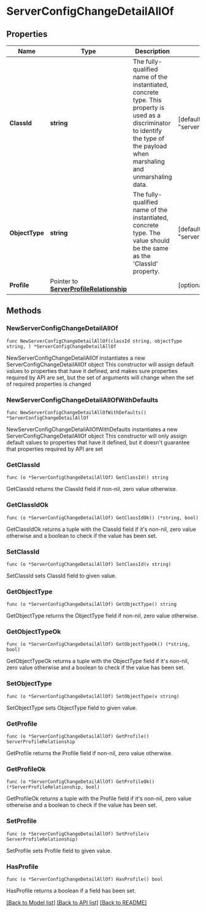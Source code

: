 # ServerConfigChangeDetailAllOf

## Properties

Name | Type | Description | Notes
------------ | ------------- | ------------- | -------------
**ClassId** | **string** | The fully-qualified name of the instantiated, concrete type. This property is used as a discriminator to identify the type of the payload when marshaling and unmarshaling data. | [default to "server.ConfigChangeDetail"]
**ObjectType** | **string** | The fully-qualified name of the instantiated, concrete type. The value should be the same as the &#39;ClassId&#39; property. | [default to "server.ConfigChangeDetail"]
**Profile** | Pointer to [**ServerProfileRelationship**](ServerProfileRelationship.md) |  | [optional] 

## Methods

### NewServerConfigChangeDetailAllOf

`func NewServerConfigChangeDetailAllOf(classId string, objectType string, ) *ServerConfigChangeDetailAllOf`

NewServerConfigChangeDetailAllOf instantiates a new ServerConfigChangeDetailAllOf object
This constructor will assign default values to properties that have it defined,
and makes sure properties required by API are set, but the set of arguments
will change when the set of required properties is changed

### NewServerConfigChangeDetailAllOfWithDefaults

`func NewServerConfigChangeDetailAllOfWithDefaults() *ServerConfigChangeDetailAllOf`

NewServerConfigChangeDetailAllOfWithDefaults instantiates a new ServerConfigChangeDetailAllOf object
This constructor will only assign default values to properties that have it defined,
but it doesn't guarantee that properties required by API are set

### GetClassId

`func (o *ServerConfigChangeDetailAllOf) GetClassId() string`

GetClassId returns the ClassId field if non-nil, zero value otherwise.

### GetClassIdOk

`func (o *ServerConfigChangeDetailAllOf) GetClassIdOk() (*string, bool)`

GetClassIdOk returns a tuple with the ClassId field if it's non-nil, zero value otherwise
and a boolean to check if the value has been set.

### SetClassId

`func (o *ServerConfigChangeDetailAllOf) SetClassId(v string)`

SetClassId sets ClassId field to given value.


### GetObjectType

`func (o *ServerConfigChangeDetailAllOf) GetObjectType() string`

GetObjectType returns the ObjectType field if non-nil, zero value otherwise.

### GetObjectTypeOk

`func (o *ServerConfigChangeDetailAllOf) GetObjectTypeOk() (*string, bool)`

GetObjectTypeOk returns a tuple with the ObjectType field if it's non-nil, zero value otherwise
and a boolean to check if the value has been set.

### SetObjectType

`func (o *ServerConfigChangeDetailAllOf) SetObjectType(v string)`

SetObjectType sets ObjectType field to given value.


### GetProfile

`func (o *ServerConfigChangeDetailAllOf) GetProfile() ServerProfileRelationship`

GetProfile returns the Profile field if non-nil, zero value otherwise.

### GetProfileOk

`func (o *ServerConfigChangeDetailAllOf) GetProfileOk() (*ServerProfileRelationship, bool)`

GetProfileOk returns a tuple with the Profile field if it's non-nil, zero value otherwise
and a boolean to check if the value has been set.

### SetProfile

`func (o *ServerConfigChangeDetailAllOf) SetProfile(v ServerProfileRelationship)`

SetProfile sets Profile field to given value.

### HasProfile

`func (o *ServerConfigChangeDetailAllOf) HasProfile() bool`

HasProfile returns a boolean if a field has been set.


[[Back to Model list]](../README.md#documentation-for-models) [[Back to API list]](../README.md#documentation-for-api-endpoints) [[Back to README]](../README.md)



